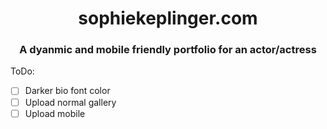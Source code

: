 # <div align="center">sophiekeplinger.com</div>

### <div align="center">A dyanmic and mobile friendly portfolio for an actor/actress</div>


ToDo:
- [ ] Darker bio font color
- [ ] Upload normal gallery
- [ ] Upload mobile
